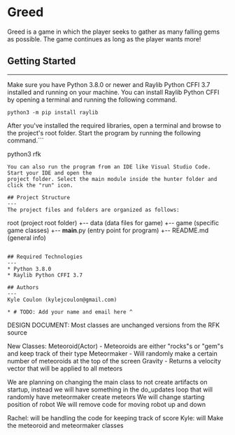 # Greed

Greed is a game in which the player seeks to gather as many falling gems as possible. The game continues as long as the player wants more!

## Getting Started

---

Make sure you have Python 3.8.0 or newer and Raylib Python CFFI 3.7 installed and running on your machine. You can install Raylib Python CFFI by opening a terminal and running the following command.

```
python3 -m pip install raylib
```

After you've installed the required libraries, open a terminal and browse to the project's root folder. Start the program by running the following command.```

python3 rfk

```
You can also run the program from an IDE like Visual Studio Code. Start your IDE and open the
project folder. Select the main module inside the hunter folder and click the "run" icon.

## Project Structure
---
The project files and folders are organized as follows:
```

root (project root folder)
+-- data (data files for game)
+-- game (specific game classes)
+-- **main**.py (entry point for program)
+-- README.md (general info)

```

## Required Technologies
---
* Python 3.8.0
* Raylib Python CFFI 3.7

## Authors
---
Kyle Coulon (kylejcoulon@gmail.com)

* # TODO: Add your name and email here ^
```

DESIGN DOCUMENT:
Most classes are unchanged versions from the RFK source

New Classes:
Meteoroid(Actor) - Meteoroids are either "rocks"s or "gem"s and keep track of their type
Meteormaker - Will randomly make a certain number of meteoroids at the top of the screen
Gravity - Returns a velocity vector that will be applied to all meteors

We are planning on changing the main class to not create artifacts on startup,
instead we will have something in the do_updates loop that will randomly have meteormaker create meteors
We will change starting position of robot
We will remove code for moving robot up and down

Rachel: will be handling the code for keeping track of score
Kyle: will Make the meteoroid and meteormaker classes

